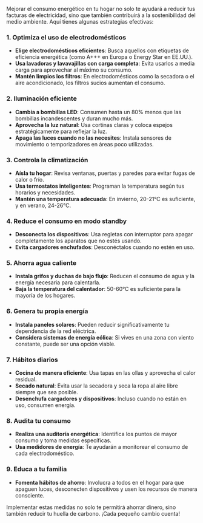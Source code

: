 Mejorar el consumo energético en tu hogar no solo te ayudará a reducir tus facturas de electricidad, sino que también contribuirá a la sostenibilidad del medio ambiente. Aquí tienes algunas estrategias efectivas:

### 1. **Optimiza el uso de electrodomésticos**

- **Elige electrodomésticos eficientes**: Busca aquellos con etiquetas de eficiencia energética (como A+++ en Europa o Energy Star en EE.UU.).
- **Usa lavadoras y lavavajillas con carga completa**: Evita usarlos a media carga para aprovechar al máximo su consumo.
- **Mantén limpios los filtros**: En electrodomésticos como la secadora o el aire acondicionado, los filtros sucios aumentan el consumo.

### 2. **Iluminación eficiente**

- **Cambia a bombillas LED**: Consumen hasta un 80% menos que las bombillas incandescentes y duran mucho más.
- **Aprovecha la luz natural**: Usa cortinas claras y coloca espejos estratégicamente para reflejar la luz.
- **Apaga las luces cuando no las necesites**: Instala sensores de movimiento o temporizadores en áreas poco utilizadas.

### 3. **Controla la climatización**

- **Aísla tu hogar**: Revisa ventanas, puertas y paredes para evitar fugas de calor o frío.
- **Usa termostatos inteligentes**: Programan la temperatura según tus horarios y necesidades.
- **Mantén una temperatura adecuada**: En invierno, 20-21°C es suficiente, y en verano, 24-26°C.

### 4. **Reduce el consumo en modo standby**

- **Desconecta los dispositivos**: Usa regletas con interruptor para apagar completamente los aparatos que no estés usando.
- **Evita cargadores enchufados**: Desconéctalos cuando no estén en uso.

### 5. **Ahorra agua caliente**

- **Instala grifos y duchas de bajo flujo**: Reducen el consumo de agua y la energía necesaria para calentarla.
- **Baja la temperatura del calentador**: 50-60°C es suficiente para la mayoría de los hogares.

### 6. **Genera tu propia energía**

- **Instala paneles solares**: Pueden reducir significativamente tu dependencia de la red eléctrica.
- **Considera sistemas de energía eólica**: Si vives en una zona con viento constante, puede ser una opción viable.

### 7. **Hábitos diarios**

- **Cocina de manera eficiente**: Usa tapas en las ollas y aprovecha el calor residual.
- **Secado natural**: Evita usar la secadora y seca la ropa al aire libre siempre que sea posible.
- **Desenchufa cargadores y dispositivos**: Incluso cuando no están en uso, consumen energía.

### 8. **Audita tu consumo**

- **Realiza una auditoría energética**: Identifica los puntos de mayor consumo y toma medidas específicas.
- **Usa medidores de energía**: Te ayudarán a monitorear el consumo de cada electrodoméstico.

### 9. **Educa a tu familia**

- **Fomenta hábitos de ahorro**: Involucra a todos en el hogar para que apaguen luces, desconecten dispositivos y usen los recursos de manera consciente.

Implementar estas medidas no solo te permitirá ahorrar dinero, sino también reducir tu huella de carbono. ¡Cada pequeño cambio cuenta!
